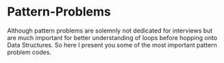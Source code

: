 # Pattern-Problems
Although pattern problems are solemnly not dedicated for interviews but are much important for better understanding of loops before hopping onto Data Structures. So here I present you some of the most important pattern problem codes.

<picture>
  <img src="https://www.google.com/imgres?imgurl=https%3A%2F%2Fres.cloudinary.com%2Fpracticaldev%2Fimage%2Ffetch%2Fs--WxTaXHMq--%2Fc_imagga_scale%2Cf_auto%2Cfl_progressive%2Ch_720%2Cq_auto%2Cw_1280%2Fhttps%3A%2F%2Fdev-to-uploads.s3.amazonaws.com%2Fuploads%2Farticles%2Fm0qrbshsi1zh42w6dtha.png&tbnid=EknSz5KSRoEVlM&vet=12ahUKEwjY3eP51Zz_AhUlhOYKHY6FDywQMygBegUIARDAAQ..i&imgrefurl=https%3A%2F%2Fdev.to%2Fvaib215%2Fsolution-must-do-pattern-problems-before-starting-dsa-striver-dsa-course-40lb&docid=kSeIRMKLU5-JdM&w=1280&h=720&q=pattern%20problems%20dsa&ved=2ahUKEwjY3eP51Zz_AhUlhOYKHY6FDywQMygBegUIARDAAQ" alt="">
  </picture>

